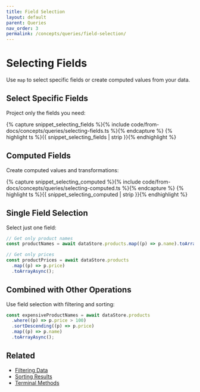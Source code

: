 ```yaml
---
title: Field Selection
layout: default
parent: Queries
nav_order: 3
permalink: /concepts/queries/field-selection/
---
```


# Selecting Fields

Use `map` to select specific fields or create computed values from your data.

## Select Specific Fields

Project only the fields you need:

{% capture snippet_selecting_fields %}{% include code/from-docs/concepts/queries/selecting-fields.ts %}{% endcapture %}
{% highlight ts %}{{ snippet_selecting_fields | strip }}{% endhighlight %}

## Computed Fields

Create computed values and transformations:

{% capture snippet_selecting_computed %}{% include code/from-docs/concepts/queries/selecting-computed.ts %}{% endcapture %}
{% highlight ts %}{{ snippet_selecting_computed | strip }}{% endhighlight %}

## Single Field Selection

Select just one field:

```ts
// Get only product names
const productNames = await dataStore.products.map((p) => p.name).toArrayAsync();

// Get only prices
const productPrices = await dataStore.products
  .map((p) => p.price)
  .toArrayAsync();
```

## Combined with Other Operations

Use field selection with filtering and sorting:

```ts
const expensiveProductNames = await dataStore.products
  .where((p) => p.price > 100)
  .sortDescending((p) => p.price)
  .map((p) => p.name)
  .toArrayAsync();
```

## Related

- [Filtering Data](/concepts/queries/filtering/)
- [Sorting Results](/concepts/queries/sorting/)
- [Terminal Methods](/concepts/queries/terminal-methods/)

